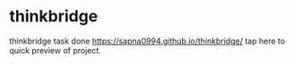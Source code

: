 # thinkbridge
thinkbridge task done
https://sapna0994.github.io/thinkbridge/  tap here to quick preview of project.
